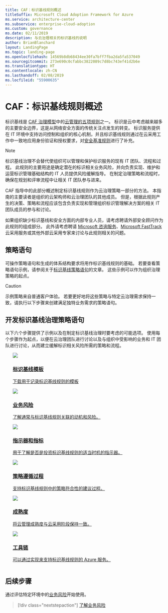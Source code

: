 ```yaml
---
title: CAF：标识基线规则概述
titleSuffix: Microsoft Cloud Adoption Framework for Azure
ms.service: architecture-center
ms.subservice: enterprise-cloud-adoption
ms.custom: governance
ms.date: 02/11/2019
description: 与云治理相关的标识基线的说明
author: BrianBlanchard
layout: LandingPage
ms.topic: landing-page
ms.openlocfilehash: 14569b8db68434ee30fa7bff7fba2da5fa537049
ms.sourcegitcommit: 273e690c0cfabbc3822089c7d8bc743ef41d2b6e
ms.translationtype: HT
ms.contentlocale: zh-CN
ms.lasthandoff: 02/08/2019
ms.locfileid: "55900635"
---
```

# <a name="caf-identity-baseline-discipline-overview"></a>CAF：标识基线规则概述

标识基线是 [CAF 治理模型](../overview.md)中的[云管理的五项规则](../governance-disciplines.md)之一。 标识是云中考虑越来越多的主要安全边界，这是从网络安全方面的传统关注点发生的转变。 标识服务提供在 IT 环境中支持访问控制和组织的核心机制，并且标识基线规则通过在云采用工作中一致地应用身份验证和授权要求，对[安全基准规则](../security-baseline/overview.md)进行了补充。

> [!NOTE]
> 标识基线治理不会替代使组织可以管理和保护标识服务的现有 IT 团队、流程和过程。 此规则的主要用途是确定潜在的标识相关业务风险，并向负责实现、维护和运营标识管理基础结构的 IT 人员提供风险缓解指导。 在制定治理策略和流程时，确保在规划和评审流程中让相关 IT 团队参与进来。

CAF 指导中的此部分概述制定标识基线规则作为云治理策略一部分的方法。 本指南的主要读者是组织的云架构师和云治理团队的其他成员。 但是，根据此规则产生的决策、策略和流程应该包含负责实现和管理组织标识管理解决方案的相关 IT 团队成员的参与和讨论。

如果组织缺少标识基线和安全方面的内部专业人员，请考虑聘请外部安全顾问作为此规则的组成部分。 此外请考虑聘请 [Microsoft 咨询服务](https://www.microsoft.com/enterprise/services)、[Microsoft FastTrack](https://azure.microsoft.com/programs/azure-fasttrack) 云采用服务或其他外部云采用专家来讨论与此规则相关的问题。

## <a name="policy-statements"></a>策略语句

可操作策略语句和生成的体系结构要求将用作标识基线规则的基础。 若要查看策略语句示例，请参阅关于[标识基线策略语句](./policy-statements.md)的文章。 这些示例可以作为组织治理策略的起点。

> [!CAUTION]
> 示例策略来自普通客户体验。 若要更好地将这些策略与特定云治理需求保持一致，请执行以下步骤来创建满足独特业务需求的策略语句。

## <a name="developing-identity-baseline-governance-policy-statements"></a>开发标识基线治理策略语句

以下六个步骤提供了示例以及在制定标识基线治理时要考虑的可能选项。 使用每个步骤作为起点，以便在云治理团队进行讨论以及与组织中受影响的业务和 IT 团队进行讨论，从而建立缓解标识相关风险所需的策略和流程。

<!-- markdownlint-disable MD033 -->

<ul class="panelContent cardsE">
<li style="display: flex; flex-direction: column;">
    <a href="./template.md">
        <div class="cardSize">
            <div class="cardPadding" >
                <div class="card" >
                    <div class="cardImageOuter">
                        <div class="cardImage">
                            <img src="../../_images/governance/process-template.png" class="x-hidden-focus"/>
                        </div>
                    </div>
                    <div class="cardText" style="padding-left:0px;">
                        <h3>标识基线模板</h3>
                        <p class="x-hidden-focus">下载用于记录标识基线规则的模板</p>
                    </div>
                </div>
            </div>
        </div>
    </a>
</li><li style="display: flex; flex-direction: column;">
    <a href="./business-risks.md">
        <div class="cardSize">
            <div class="cardPadding" >
                <div class="card" >
                    <div class="cardImageOuter">
                        <div class="cardImage">
                            <img src="../../_images/governance/process-risks.png" class="x-hidden-focus"/>
                        </div>
                    </div>
                    <div class="cardText" style="padding-left:0px;">
                        <h3>业务风险</h3>
                        <p class="x-hidden-focus">了解通常与标识基线规则关联的动机和风险。</p>
                    </div>
                </div>
            </div>
        </div>
    </a>
</li>
<li style="display: flex; flex-direction: column;">
    <a href="./metrics-tolerance.md">
        <div class="cardSize">
            <div class="cardPadding" >
                <div class="card" >
                    <div class="cardImageOuter">
                        <div class="cardImage">
                            <img src="../../_images/governance/process-metrics.png" class="x-hidden-focus"/>
                        </div>
                    </div>
                    <div class="cardText" style="padding-left:0px;">
                        <h3>指示器和指标</h3>
                        <p class="x-hidden-focus">用于了解是否是投资标识基线规则的适当时机的指示器。</p>
                    </div>
                </div>
            </div>
        </div>
    </a>
</li>
<li style="display: flex; flex-direction: column;">
    <a href="./compliance-processes.md">
        <div class="cardSize">
            <div class="cardPadding" >
                <div class="card" >
                    <div class="cardImageOuter">
                        <div class="cardImage">
                            <img src="../../_images/governance/process-enforce.png" class="x-hidden-focus"/>
                        </div>
                    </div>
                    <div class="cardText" style="padding-left:0px;">
                        <h3>策略遵循过程</h3>
                        <p class="x-hidden-focus">支持标识基线规则中的策略符合性的建议过程。</p>
                    </div>
                </div>
            </div>
        </div>
    </a>
</li>
<li style="display: flex; flex-direction: column;">
    <a href="./discipline-improvement.md">
        <div class="cardSize">
            <div class="cardPadding" >
                <div class="card" >
                    <div class="cardImageOuter">
                        <div class="cardImage">
                            <img src="../../_images/governance/process-maturity.png" class="x-hidden-focus"/>
                        </div>
                    </div>
                    <div class="cardText" style="padding-left:0px;">
                        <h3>成熟度</h3>
                        <p class="x-hidden-focus">将云管理成熟度与云采用阶段保持一致。</p>
                    </div>
                </div>
            </div>
        </div>
    </a>
</li>
<li style="display: flex; flex-direction: column;">
    <a href="./toolchain.md">
        <div class="cardSize">
            <div class="cardPadding" >
                <div class="card" >
                    <div class="cardImageOuter">
                        <div class="cardImage">
                            <img src="../../_images/governance/process-toolchain.png" class="x-hidden-focus"/>
                        </div>
                    </div>
                    <div class="cardText" style="padding-left:0px;">
                        <h3>工具链</h3>
                        <p class="x-hidden-focus">可以通过实现来支持标识基线规则的 Azure 服务。</p>
                    </div>
                </div>
            </div>
        </div>
    </a>
</li>
</ul>

<!-- markdownlint-enable MD033 -->

## <a name="next-steps"></a>后续步骤

通过评估特定环境中的[业务风险](./business-risks.md)开始使用。

> [!div class="nextstepaction"]
> [了解业务风险](./business-risks.md)
